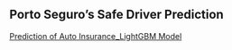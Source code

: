 ## Porto Seguro’s Safe Driver Prediction

[Prediction of Auto Insurance_LightGBM Model](https://www.kaggle.com/code/inyeongkang/prediction-of-auto-insurance-lightgbm-model?scriptVersionId=99498672)
